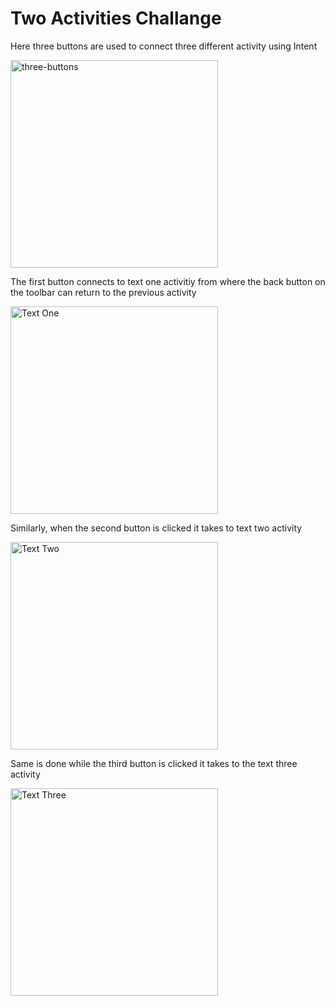 # Two Activities Challange

Here three buttons are used to connect three different activity using Intent 


<img width="332" alt="three-buttons" src="https://user-images.githubusercontent.com/50906104/170836105-212cd5db-02dc-47ca-a00e-a9b72935313e.png">

The first button connects to text one activitiy from where the back button on the toolbar can return to the previous activity

<img width="332" alt="Text One" src="https://user-images.githubusercontent.com/50906104/170836127-d6c3c6a0-595a-4740-9028-70fb4090cec7.png">

Similarly, when the second button is clicked it takes to text two activity

<img width="332" alt="Text Two" src="https://user-images.githubusercontent.com/50906104/170836227-57a99644-0c58-4cc7-bfab-670d987d7d23.png">

Same is done while the third button is clicked it takes to the text three activity

<img width="332" alt="Text Three" src="https://user-images.githubusercontent.com/50906104/170836276-e7c2fe7d-0461-475c-88f1-bc5ab4626780.png">
